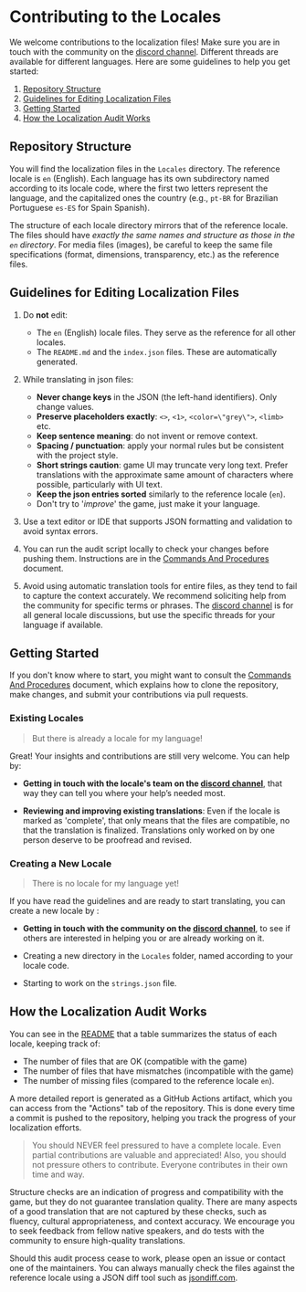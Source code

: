# Contributing to the Locales

We welcome contributions to the localization files! Make sure you are in touch with the community on the [discord channel](https://discord.com/channels/955738554129063947/1298240970764324914).
Different threads are available for different languages. Here are some guidelines to help you get started:

1. [Repository Structure](#repository-structure)
2. [Guidelines for Editing Localization Files](#guidelines-for-editing-localization-files)
3. [Getting Started](#getting-started)
4. [How the Localization Audit Works](#how-the-localization-audit-works)

## Repository Structure

You will find the localization files in the `Locales` directory. The reference locale is `en` (English). Each language has its own subdirectory named according to its locale code, where the first two letters represent the language, and the capitalized ones the country (e.g., `pt-BR` for Brazilian Portuguese `es-ES` for Spain Spanish).

The structure of each locale directory mirrors that of the reference locale. The files should have _exactly the same names and structure as those in the `en` directory_. For media files (images), be careful to keep the same file specifications (format, dimensions, transparency, etc.) as the reference files.

## Guidelines for Editing Localization Files

1. Do **not** edit:

   -  The `en` (English) locale files. They serve as the reference for all other locales.
   - The `README.md` and the `index.json` files. These are automatically generated.

2. While translating in json files:

   - **Never change keys** in the JSON (the left-hand identifiers). Only change values.
   - **Preserve placeholders exactly**: `<>`, `<1>`, `<color=\"grey\">`, `<limb>` etc.
   - **Keep sentence meaning**: do not invent or remove context.
   - **Spacing / punctuation**: apply your normal rules but be consistent with the project style.
   - **Short strings caution**: game UI may truncate very long text. Prefer translations with the approximate same amount of characters where possible, particularly with UI text.
   - **Keep the json entries sorted** similarly to the reference locale (`en`).
   - Don't try to '*improve*' the game, just make it your language.

3. Use a text editor or IDE that supports JSON formatting and validation to avoid syntax errors.

4. You can run the audit script locally to check your changes before pushing them. Instructions are in the [Commands And Procedures](./.github/COMMANDS.md) document.

5. Avoid using automatic translation tools for entire files, as they tend to fail to capture the context accurately. We recommend soliciting help from the community for specific terms or phrases. The [discord channel](https://discord.com/channels/955738554129063947/1298240970764324914) is for all general locale discussions, but use the specific threads for your language if available.

## Getting Started

If you don't know where to start, you might want to consult the [Commands And Procedures](./.github/COMMANDS.md) document, which explains how to clone the repository, make changes, and submit your contributions via pull requests.

### Existing Locales

> But there is already a locale for my language!

Great! Your insights and contributions are still very welcome. You can help by:

- **Getting in touch with the locale's team on the [discord channel](https://discord.com/channels/955738554129063947/1298240970764324914)**, that way they can tell you where your help’s needed most.

- **Reviewing and improving existing translations**: Even if the locale is marked as 'complete', that only means that the files are compatible, no that the translation is finalized. Translations only worked on by one person deserve to be proofread and revised.

### Creating a New Locale

> There is no locale for my language yet!

If you have read the guidelines and are ready to start translating, you can create a new locale by :

- **Getting in touch with the community on the [discord channel](https://discord.com/channels/955738554129063947/1298240970764324914)**, to see if others are interested in helping you or are already working on it.

- Creating a new directory in the `Locales` folder, named according to your locale code.

- Starting to work on the `strings.json` file.

## How the Localization Audit Works
You can see in the [README](../README.md) that a table summarizes the status of each locale, keeping track of:
- The number of files that are OK (compatible with the game)
- The number of files that have mismatches (incompatible with the game)
- The number of missing files (compared to the reference locale `en`).

A more detailed report is generated as a GitHub Actions artifact, which you can access from the "Actions" tab of the repository.
This is done every time a commit is pushed to the repository, helping you track the progress of your localization efforts.

> You should NEVER feel pressured to have a complete locale. Even partial contributions are valuable and appreciated! Also, you should not pressure others to contribute. Everyone contributes in their own time and way.

Structure checks are an indication of progress and compatibility with the game, but they do not guarantee translation quality. There are many aspects of a good translation that are not captured by these checks, such as fluency, cultural appropriateness, and context accuracy. We encourage you to seek feedback from fellow native speakers, and do tests with the community to ensure high-quality translations.

Should this audit process cease to work, please open an issue or contact one of the maintainers. You can always manually check the files against the reference locale using a JSON diff tool such as [jsondiff.com](https://jsondiff.com/).




